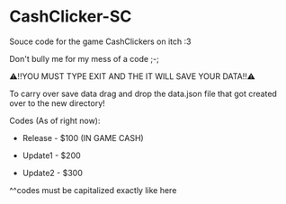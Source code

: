# CashClicker-SC
Souce code for the game CashClickers on itch :3

Don't bully me for my mess of a code ;-;

⚠️!!YOU MUST TYPE EXIT AND THE IT WILL SAVE YOUR DATA!!⚠️

To carry over save data drag and drop the data.json file that got created over to the new directory!

Codes (As of right now):

- Release - $100 (IN GAME CASH)

- Update1 - $200

- Update2 - $300

^^codes must be capitalized exactly like here
